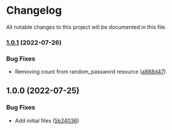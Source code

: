 # Changelog

All notable changes to this project will be documented in this file.

### [1.0.1](https://github.com/ganexcloud/terraform-aws-ssm-parameter-store/compare/v1.0.0...v1.0.1) (2022-07-26)


### Bug Fixes

* Removing count from random_password resource ([a888d47](https://github.com/ganexcloud/terraform-aws-ssm-parameter-store/commit/a888d47140e66d70e7e7eb47710dc981f9f200c4))

## 1.0.0 (2022-07-25)


### Bug Fixes

* Add initial files ([5b24036](https://github.com/ganexcloud/terraform-aws-ssm-parameter-store/commit/5b24036325ba611bbe9e2aae447aac4ac87f5e22))
